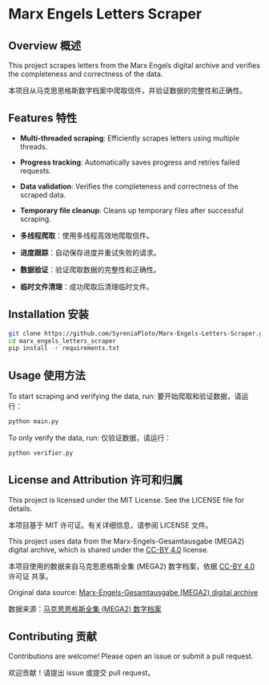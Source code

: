 # Marx Engels Letters Scraper


## Overview 概述
This project scrapes letters from the Marx Engels digital archive and verifies the completeness and correctness of the data.

本项目从马克思恩格斯数字档案中爬取信件，并验证数据的完整性和正确性。

## Features 特性

- **Multi-threaded scraping**: Efficiently scrapes letters using multiple threads.
- **Progress tracking**: Automatically saves progress and retries failed requests.
- **Data validation**: Verifies the completeness and correctness of the scraped data.
- **Temporary file cleanup**: Cleans up temporary files after successful scraping.

- **多线程爬取**：使用多线程高效地爬取信件。
- **进度跟踪**：自动保存进度并重试失败的请求。
- **数据验证**：验证爬取数据的完整性和正确性。
- **临时文件清理**：成功爬取后清理临时文件。

## Installation 安装
```bash
git clone https://github.com/SyreniaPloto/Marx-Engels-Letters-Scraper.git
cd marx_engels_letters_scraper
pip install -r requirements.txt
```

## Usage 使用方法
To start scraping and verifying the data, run:
要开始爬取和验证数据，请运行：
```bash
python main.py
```

To only verify the data, run:
仅验证数据，请运行：

```bash
python verifier.py
```

## License and Attribution 许可和归属
This project is licensed under the MIT License. See the LICENSE file for details.

本项目基于 MIT 许可证。有关详细信息，请参阅 LICENSE 文件。

This project uses data from the Marx-Engels-Gesamtausgabe (MEGA2) digital archive, which is shared under the [CC-BY 4.0](https://creativecommons.org/licenses/by/4.0/legalcode.zh-hans) license.

本项目使用的数据来自马克思恩格斯全集 (MEGA2) 数字档案，依据 [CC-BY 4.0](https://creativecommons.org/licenses/by/4.0/legalcode.zh-hans) 许可证 共享。

Original data source: [Marx-Engels-Gesamtausgabe (MEGA2) digital archive](https://megadigital.bbaw.de/briefe/index.xql?&offset=1)

数据来源：[马克思恩格斯全集 (MEGA2) 数字档案](https://megadigital.bbaw.de/briefe/index.xql?&offset=1)

## Contributing 贡献
Contributions are welcome! Please open an issue or submit a pull request.

欢迎贡献！请提出 issue 或提交 pull request。